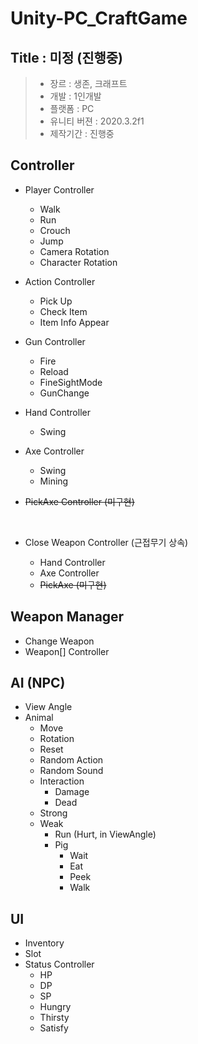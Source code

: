 # Unity-PC_CraftGame

## Title : 미정 (진행중)

> - 장르 : 생존, 크래프트 <br>
> - 개발 : 1인개발 <br>
> - 플랫폼 : PC <br>
> - 유니티 버젼 : 2020.3.2f1 <br>
> - 제작기간 : 진행중

## Controller

- Player Controller

  - Walk
  - Run
  - Crouch
  - Jump
  - Camera Rotation
  - Character Rotation

- Action Controller

  - Pick Up
  - Check Item
  - Item Info Appear

- Gun Controller

  - Fire
  - Reload
  - FineSightMode
  - GunChange

- Hand Controller

  - Swing

- Axe Controller

  - Swing
  - Mining

- ~~PickAxe Controller (미구현)~~

<br>

- Close Weapon Controller (근접무기 상속)

  - Hand Controller
  - Axe Controller
  - ~~PickAxe (미구현)~~

## Weapon Manager

- Change Weapon
- Weapon[] Controller

## AI (NPC)
- View Angle
- Animal
    - Move
    - Rotation
    - Reset
    - Random Action
    - Random Sound
    - Interaction
      - Damage
      - Dead
  - Strong
  - Weak
      - Run (Hurt, in ViewAngle)
    - Pig 
      - Wait
      - Eat
      - Peek
      - Walk
   
## UI

- Inventory
- Slot
- Status Controller
  - HP
  - DP
  - SP
  - Hungry
  - Thirsty
  - Satisfy
